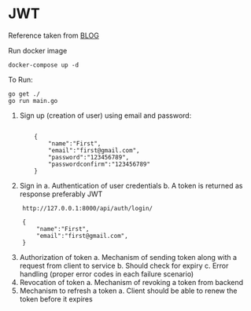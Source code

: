 # JWT

Reference taken from [BLOG](https://codevoweb.com/how-to-properly-use-jwt-for-authentication-in-golang/#google_vignette)

Run docker image
```
docker-compose up -d
```
To Run:
```
go get ./
go run main.go
```
1. Sign up (creation of user) using email and password: 
    ``` http://127.0.0.1:8000/api/auth/register/ 
        
        {
            "name":"First",
            "email":"first@gmail.com",
            "password":"123456789",
            "passwordconfirm":"123456789"
        }
   ```

 
2. Sign in
   a. Authentication of user credentials
   b. A token is returned as response preferably JWT
```
    http://127.0.0.1:8000/api/auth/login/
    
    {
        "name":"First",
        "email":"first@gmail.com",
    }
```
3. Authorization of token
   a. Mechanism of sending token along with a request from client to service
   b. Should check for expiry
   c. Error handling (proper error codes in each failure scenario)
4. Revocation of token
   a. Mechanism of revoking a token from backend
5. Mechanism to refresh a token
   a. Client should be able to renew the token before it expires